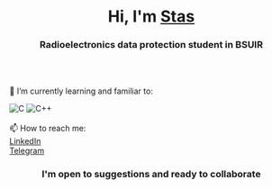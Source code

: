 <h1 align="center">Hi, I'm <a href="https://www.linkedin.com/in/stanislav-sutulo-708975228/" target="_blank">Stas</a> 


<h3 align="center">Radioelectronics data protection student in BSUIR</h3><br><br>

 🌱 I’m currently learning and familiar to:
<!--
Here are some ideas to get you started:

- 🔭 I’m currently working on ...
- 🌱 I’m currently learning ...
- 👯 I’m looking to collaborate on ...
- 🤔 I’m looking for help with ...
- 💬 Ask me about ...
- 📫 How to reach me: ...
- 😄 Pronouns: ...
- ⚡ Fun fact: ...
-->
![C](https://img.shields.io/badge/c-%2300599C.svg?style=for-the-badge&logo=c&logoColor=white)
![C++](https://img.shields.io/badge/c++-%2300599C.svg?style=for-the-badge&logo=c%2B%2B&logoColor=white)
 <br><br>
 📫 How to reach me: <br><a href="https://www.linkedin.com/in/stanislav-sutulo-708975228/" target="_blank">LinkedIn</a>
  <br><a href="https://t.me/Ktg336" target="_blank">Telegram</a>
  <br>
  <h3 align="center">I'm open to suggestions and ready to collaborate</h3><br><br>
